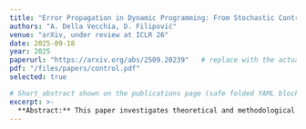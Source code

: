 ```yaml
---
title: "Error Propagation in Dynamic Programming: From Stochastic Control to Option Pricing"
authors: "A. Della Vecchia, D. Filipović"
venue: "arXiv, under review at ICLR 26"
date: 2025-09-18
year: 2025
paperurl: "https://arxiv.org/abs/2509.20239"   # replace with the actual JMLR URL (or Scholar)
pdf: "/files/papers/control.pdf"
selected: true

# Short abstract shown on the publications page (safe folded YAML block)
excerpt: >-
  **Abstract:** This paper investigates theoretical and methodological foundations for stochastic optimal control (SOC) in discrete time. We start formulating the control problem in a general dynamic programming framework, introducing the mathematical structure needed for a detailed convergence analysis. The associate value function is estimated through a sequence of approximations combining nonparametric regression methods and Monte Carlo subsampling. The regression step is performed within reproducing kernel Hilbert spaces (RKHSs), exploiting the classical KRR algorithm, while Monte Carlo sampling methods are introduced to estimate the continuation value. To assess the accuracy of our value function estimator, we propose a natural error decomposition and rigorously control the resulting error terms at each time step. We then analyze how this error propagates backward in time-from maturity to the initial stage-a relatively underexplored aspect of the SOC literature. Finally, we illustrate how our analysis naturally applies to a key financial application: the pricing of American options.
---
```

